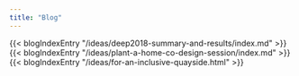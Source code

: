 ```yaml
---
title: "Blog"
---
```


<div id="ideasContainer">
    <div class="ideas">
        {{< blogIndexEntry "/ideas/deep2018-summary-and-results/index.md" >}}
        {{< blogIndexEntry "/ideas/plant-a-home-co-design-session/index.md" >}}
        {{< blogIndexEntry "/ideas/for-an-inclusive-quayside.html" >}}
    </div>
</div>
